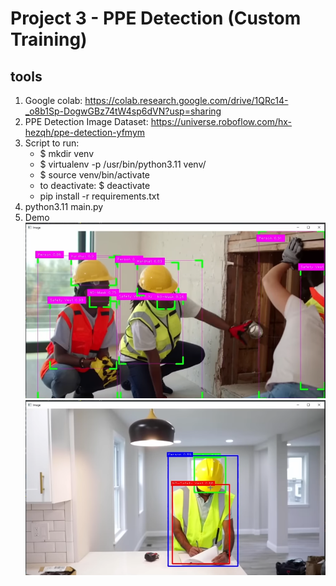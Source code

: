 # Project 3 - PPE Detection (Custom Training)

## tools
1. Google colab: https://colab.research.google.com/drive/1QRc14-_o8b1Sp-DogwGBz74tW4sp6dVN?usp=sharing
2. PPE Detection Image Dataset: https://universe.roboflow.com/hx-hezqh/ppe-detection-yfmym
3. Script to run:
    * $ mkdir venv
    * $ virtualenv -p /usr/bin/python3.11 venv/
    * $ source venv/bin/activate
    * to deactivate: $ deactivate
    * pip install -r requirements.txt
4. python3.11 main.py
5. Demo
![Demo](img1.png)
![Demo](img2.png)
